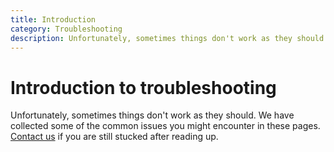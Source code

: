 ```yaml
---
title: Introduction
category: Troubleshooting
description: Unfortunately, sometimes things don't work as they should. We have collected some of the common issues you might encounter in these pages.
---
```


# Introduction to troubleshooting

Unfortunately, sometimes things don't work as they should.
We have collected some of the common issues you might encounter in these pages. [Contact us](/contact) if you are still stucked after reading up.
